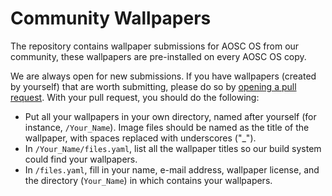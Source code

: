 Community Wallpapers
====================

The repository contains wallpaper submissions for AOSC OS from our community, these wallpapers are pre-installed on every AOSC OS copy.

We are always open for new submissions. If you have wallpapers (created by yourself) that are worth submitting, please do so by [opening a pull request](https://github.com/AOSC-Dev/community-wallpapers/compare). With your pull request, you should do the following:

- Put all your wallpapers in your own directory, named after yourself (for instance, `/Your_Name`). Image files should be named as the title of the wallpaper, with spaces replaced with underscores ("\_").
- In `/Your_Name/files.yaml`, list all the wallpaper titles so our build system could find your wallpapers.
- In `/files.yaml`, fill in your name, e-mail address, wallpaper license, and the directory (`Your_Name`) in which contains your wallpapers.
